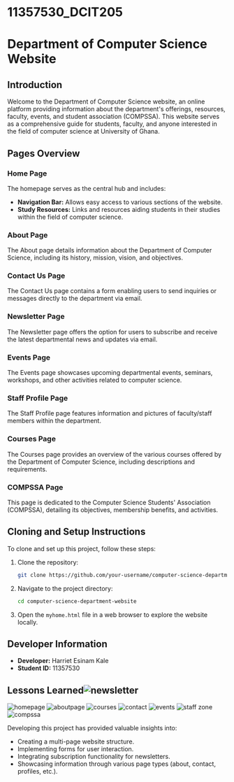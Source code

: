 # 11357530_DCIT205


# Department of Computer Science Website

## Introduction

Welcome to the Department of Computer Science website, an online platform providing information about the department's offerings, resources, faculty, events, and student association (COMPSSA). This website serves as a comprehensive guide for students, faculty, and anyone interested in the field of computer science at University of Ghana.

## Pages Overview

### Home Page

The homepage serves as the central hub and includes:

- **Navigation Bar:** Allows easy access to various sections of the website.
- **Study Resources:** Links and resources aiding students in their studies within the field of computer science.

### About Page

The About page details information about the Department of Computer Science, including its history, mission, vision, and objectives.

### Contact Us Page

The Contact Us page contains a form enabling users to send inquiries or messages directly to the department via email.

### Newsletter Page

The Newsletter page offers the option for users to subscribe and receive the latest departmental news and updates via email.

### Events Page

The Events page showcases upcoming departmental events, seminars, workshops, and other activities related to computer science.

### Staff Profile Page

The Staff Profile page features information and pictures of faculty/staff members within the department.

### Courses Page

The Courses page provides an overview of the various courses offered by the Department of Computer Science, including descriptions and requirements.

### COMPSSA Page

This page is dedicated to the Computer Science Students' Association (COMPSSA), detailing its objectives, membership benefits, and activities.

## Cloning and Setup Instructions

To clone and set up this project, follow these steps:

1. Clone the repository:

   ```bash
   git clone https://github.com/your-username/computer-science-department-website.git
   ```

2. Navigate to the project directory:

   ```bash
   cd computer-science-department-website
   ```

3. Open the `myhome.html` file in a web browser to explore the website locally.

## Developer Information

- **Developer:** Harriet Esinam Kale
- **Student ID:** 11357530

## Lessons Learned![newsletter](https://github.com/harrietkale/11357530_DCIT205/assets/151672691/d7010c36-b3b5-4225-baad-3fc87cf950fe)
![homepage](https://github.com/harrietkale/11357530_DCIT205/assets/151672691/c28648b7-4a4d-440b-9c3d-3ffb1c393c07)
![aboutpage](https://github.com/harrietkale/11357530_DCIT205/assets/151672691/c38bf6d1-f08a-497e-bf5f-094bb9f15ab1)
![courses](https://github.com/harrietkale/11357530_DCIT205/assets/151672691/1f2c67d2-390d-4828-9dda-5a57498670ef)
![contact](https://github.com/harrietkale/11357530_DCIT205/assets/151672691/c2a1085c-49f7-4df4-a9e5-5a5116691ce7)
![events](https://github.com/harrietkale/11357530_DCIT205/assets/151672691/b4dc158d-0322-4d1d-8738-d43e58dcf800)
![staff zone](https://github.com/harrietkale/11357530_DCIT205/assets/151672691/2fa44531-1bdd-49a0-9290-db3fbc755ad1)
![compssa](https://github.com/harrietkale/11357530_DCIT205/assets/151672691/f0c0f2ce-a631-4bb8-ae58-59ce1acd6d00)


Developing this project has provided valuable insights into:

- Creating a multi-page website structure.
- Implementing forms for user interaction.
- Integrating subscription functionality for newsletters.
- Showcasing information through various page types (about, contact, profiles, etc.).

